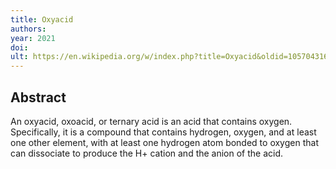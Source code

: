 ```yaml
---
title: Oxyacid
authors: 
year: 2021
doi: 
ult: https://en.wikipedia.org/w/index.php?title=Oxyacid&oldid=1057043164
---
```

## Abstract
An oxyacid, oxoacid, or ternary acid is an acid that contains oxygen. Specifically, it is a compound that contains hydrogen, oxygen, and at least one other element, with at least one hydrogen atom bonded to oxygen that can dissociate to produce the H+ cation and the anion of the acid.
